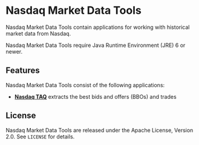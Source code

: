 Nasdaq Market Data Tools
========================

Nasdaq Market Data Tools contain applications for working with historical
market data from Nasdaq.

Nasdaq Market Data Tools require Java Runtime Environment (JRE) 6 or newer.


Features
--------

Nasdaq Market Data Tools consist of the following applications:

- [**Nasdaq TAQ**](nasdaq-taq) extracts the best bids and offers (BBOs) and
  trades


License
-------

Nasdaq Market Data Tools are released under the Apache License, Version 2.0.
See `LICENSE` for details.
